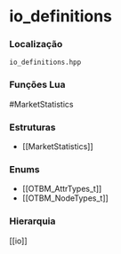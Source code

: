 # io_definitions

### Localização
`io_definitions.hpp`

### Funções Lua
#MarketStatistics

### Estruturas
- [[MarketStatistics]]

### Enums
- [[OTBM_AttrTypes_t]]
- [[OTBM_NodeTypes_t]]

### Hierarquia
[[io]]
